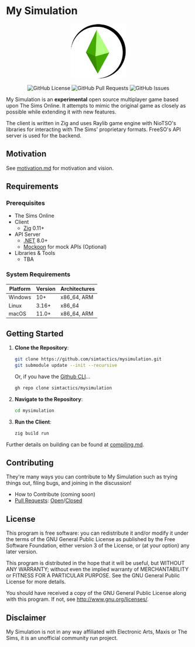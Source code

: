 # My Simulation

<p align="center">
<img title="" src="resources/logo.png" width="150" alt=""">
</p>
<p align="center">
<img alt="GitHub License" src="https://img.shields.io/github/license/tonytins/mysimulation"> <img alt="GitHub Pull Requests" src="https://img.shields.io/github/issues-pr/tonytins/mysimulation"> <img alt="GitHub Issues" src="https://img.shields.io/github/issues/tonytins/mysimulation">

</p>

My Simulation is an **experimental** open source multiplayer game based upon The Sims Online. It attempts to mimic the original game as closely as possible while extending it with new features.

The client is written in Zig and uses Raylib game engine with NioTSO's libraries for interacting with The Sims' proprietary formats. FreeSO's API server is used for the backend.

## Motivation

See [motivation.md](./docs/motivation.md) for motivation and vision.

## Requirements

### Prerequisites

- The Sims Online
- Client
  - [Zig](https://ziglang.org/) 0.11+
- API Server
  - [.NET](https://dotnet.microsoft.com/en-us/) 8.0+
  - [Mockoon](https://mockoon.com/) for mock APIs (Optional)
- Libraries & Tools
  - TBA

### System Requirements

| Platform | Version | Architectures |
| -------- | ------- | ------------- |
| Windows  | 10+     | x86_64, ARM   |
| Linux    | 3.16+   | x86_64        |
| macOS    | 11.0+   | x86_64, ARM   |

## Getting Started

1. **Clone the Repository**:

   ```bash
   git clone https://github.com/simtactics/mysimulation.git
   git submodule update --init --recursive
   ```

   Or, if you have the [Github CLI](https://cli.github.com/)...

   ```bash
   gh repo clone simtactics/mysimulation
   ```

2. **Navigate to the Repository**:

   ```bash
   cd mysimulation
   ```

3. **Run the Client**:

   ```bash
   zig build run
   ```

Further details on building can be found at [compiling.md](./docs/compiling.md).

## Contributing

They're many ways you can contribute to My Simulation such as trying things out, filing bugs, and joining in the discussion!

- How to Contribute (coming soon)
- [Pull Requests](<[https://github.com/tonytins/mysimulatione/pulls](https://github.com/tonytins/mysimulation/pulls)>): [Open](https://github.com/tonytins/mysimulation/pulls)/[Closed](https://github.com/tonytins/mysimulation/pulls?q=is%3Apr+is%3Aclosed)

## License

This program is free software: you can redistribute it and/or modify
it under the terms of the GNU General Public License as published by
the Free Software Foundation, either version 3 of the License, or
(at your option) any later version.

This program is distributed in the hope that it will be useful,
but WITHOUT ANY WARRANTY; without even the implied warranty of
MERCHANTABILITY or FITNESS FOR A PARTICULAR PURPOSE. See the
GNU General Public License for more details.

You should have received a copy of the GNU General Public License
along with this program. If not, see <http://www.gnu.org/licenses/>.

## Disclaimer

My Simulation is not in any way affiliated with Electronic Arts, Maxis or The Sims, it is an unofficial community run project.
